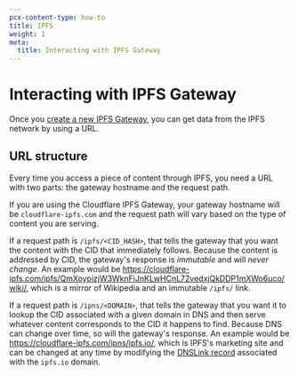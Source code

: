 ```yaml
---
pcx-content-type: how-to
title: IPFS
weight: 1
meta:
  title: Interacting with IPFS Gateway
---
```


# Interacting with IPFS Gateway

Once you [create a new IPFS Gateway](/web3/gateways/how-to/#create-a-gateway), you can get data from the IPFS network by using a URL.

## URL structure

Every time you access a piece of content through IPFS, you need a URL with two parts: the gateway hostname and the request path.

If you are using the Cloudflare IPFS Gateway, your gateway hostname will be `cloudflare-ipfs.com` and the request path will vary based on the type of content you are serving.

If a request path is `/ipfs/<CID_HASH>`, that tells the gateway that you want the content with the CID that immediately follows. Because the content is addressed by CID, the gateway's response is *immutable* and will *never change*. An example would be https://cloudflare-ipfs.com/ipfs/QmXoypizjW3WknFiJnKLwHCnL72vedxjQkDDP1mXWo6uco/wiki/, which is a mirror of Wikipedia and an immutable `/ipfs/` link.

If a request path is `/ipns/<DOMAIN>`, that tells the gateway that you want it to lookup the CID associated with a given domain in DNS and then serve whatever content corresponds to the CID it happens to find. Because DNS can change over time, so will the gateway's response. An example would be https://cloudflare-ipfs.com/ipns/ipfs.io/, which is IPFS's marketing site and can be changed at any time by modifying the [DNSLink record](/web3/gateways/concepts/dnslink/) associated with the `ipfs.io` domain.